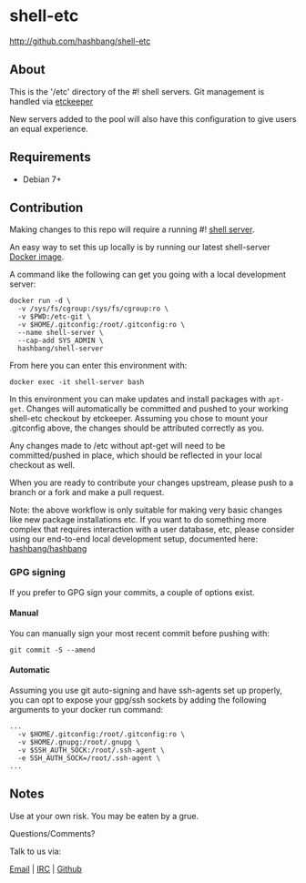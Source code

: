 # shell-etc #

<http://github.com/hashbang/shell-etc>

## About ##

This is the '/etc' directory of the #! shell servers.
Git management is handled via [etckeeper](http://etckeeper.branchable.com/)

New servers added to the pool will also have this configuration to give users an equal experience.

## Requirements ##

  * Debian 7+

## Contribution ##

Making changes to this repo will require a running #! [shell server](https://github.com/hashbang/shell-server).

An easy way to set this up locally is by running our latest shell-server 
[Docker image](https://hub.docker.com/r/hashbang/shell-server/).

A command like the following can get you going with a local development server:

```
docker run -d \
  -v /sys/fs/cgroup:/sys/fs/cgroup:ro \
  -v $PWD:/etc-git \
  -v $HOME/.gitconfig:/root/.gitconfig:ro \
  --name shell-server \
  --cap-add SYS_ADMIN \
  hashbang/shell-server
```

From here you can enter this environment with:

```
docker exec -it shell-server bash
```

In this environment you can make updates and install packages with ```apt-get```.
Changes will automatically be committed and pushed to your working shell-etc
checkout by etckeeper. Assuming you chose to mount your .gitconfig above, the
changes should be attributed correctly as you.

Any changes made to /etc without apt-get will need to be committed/pushed in
place, which should be reflected in your local checkout as well.

When you are ready to contribute your changes upstream, please push to a branch
or a fork and make a pull request.

Note: the above workflow is only suitable for making very basic changes like
new package installations etc. If you want to do something more complex that
requires interaction with a user database, etc, please consider using our
end-to-end local development setup, documented here: [hashbang/hashbang](https://github.com/hashbang/hashbang)

### GPG signing ###

If you prefer to GPG sign your commits, a couple of options exist.

#### Manual ####

You can manually sign your most recent commit before pushing with:

```
git commit -S --amend
```

#### Automatic ####

Assuming you use git auto-signing and have ssh-agents set up properly,
you can opt to expose your gpg/ssh sockets by adding the following arguments
to your docker run command:

```
...
  -v $HOME/.gitconfig:/root/.gitconfig:ro \
  -v $HOME/.gnupg:/root/.gnupg \
  -v $SSH_AUTH_SOCK:/root/.ssh-agent \
  -e SSH_AUTH_SOCK=/root/.ssh-agent \
...
```

## Notes ##

  Use at your own risk. You may be eaten by a grue.

  Questions/Comments?

  Talk to us via:

  [Email](mailto://team@hashbang.sh) |
  [IRC](ircs://irc.hashbang.sh:6697/#!) |
  [Github](http://github.com/hashbang/)
